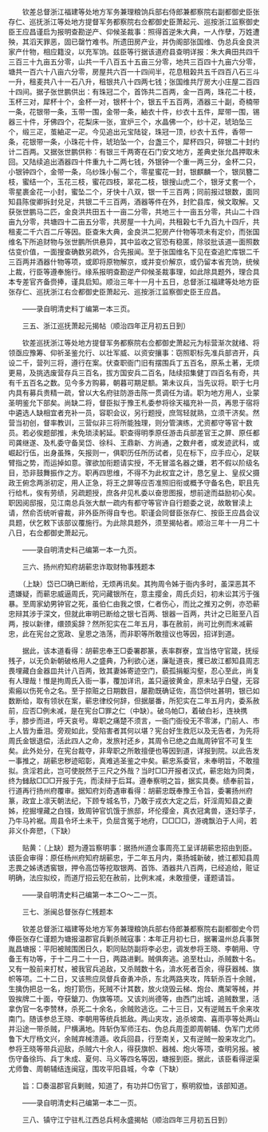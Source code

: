 <!-- { "loadSidebar": true } -->
　　钦差总督浙江福建等处地方军务兼理粮饷兵部右侍郎兼都察院右副都御史臣张存仁、巡抚浙江等处地方提督军务都察院右佥都御史臣萧起元、巡按浙江监察御史臣王应昌谨启为报明查勘逆产、仰候圣裁事：照得首逆朱大典，一人作孽，万姓遭殃，其滔天罪恶，固已罄竹难书。所遗田房产业，并伪阁部张国维、伪总兵金良洪家产什物，相应籍没，以充军饷。兹臣等行据该道府县查明详报：朱大典田共四千三百三十九亩五分零，山共一千八百五十五亩三分零，地共三百四十九亩六分零，塘共一百六十八亩六分零，房屋共六百一十四间半，花息租榖共五千四百八石三斗一升，租麦共八十一石八升，租银共八十四两七钱；张国维共厅房大小庄屋二百四十四间。据子张世鹏供出：有珠冠二个，首饰共二百两，金一百两，珠花二十枝，玉杯三对，犀杯十个，金杯一对，银杯十个，银五千五百两，酒器三十副，奇楠带一条，花银带一条，玉带一围，金带一条，紬衣十件，纱衣十五件，犀带一围，锡器三十件，牙佛四个，花梨床一张，宣炉三个，水晶佛一个，纱十疋，琥珀坠三个，缎三疋，茧紬疋一疋。今见追出元宝陆锭，珠冠一顶，纱衣十五件，香带一条，花银带一条，小珠花十件，琥珀坠一个，台盏三个，犀杯四只，碎银二十封约计二百两。又据张世鹏供称：有银三千两寄在石门安文地方，差典史张允昌押取未回。又陆续追出酒器四十件重九十二两七钱，外银钟一个重一两三分，金杯二只，小银钟四个，金带一条，乌纱珠小髻二个，零星蜜花一封，银麒麟一个，银凤簪二枝，蜜结一个，玉花三枝，蜜花四枝，翠花二枝，银搜山虎二个，银牙丈套一个，零星裹金花一小封，蜜坠二个，牙快十八双，银一千三百两；同前报过银数，面同知县陈俊卿拆封兑足，共银二千三百两，酒器等件在外，封贮县库，候文取解。又获张世鹏马二匹，金良洪共田五十一亩二分零，共地三十一亩五分零，共山二十四亩九分零，共塘四十二亩五分零，共房屋一十九间，共租榖七千九百九十四斤，共租麦二千六百二斤等因。臣查朱大典，金良洪二犯房产什物等项未有定价，而张国维名下所追财物与张世鹏所供悬异，其中监收之官恐有稳匿，除驳批该道一面照数估变价值，一面搜查确数另疏外，合先报闻。至于张国维名下见在查追贮库银二千三百两并酒器什物等项，或即将原物解京，或并变价解京，或仍留本省充饷，统候上裁，行臣等遵奉施行。缘系报明查勘逆产仰候圣裁事理，如此除具题外，理合具本专差官齐备赍捧，谨具启知。顺治三年十一月十五日，总督浙江福建等处地方臣张存仁、巡抚浙江右佥都御史臣萧起元、巡按浙江监察御史臣王应昌。

　　——录自明清史料丁编第一本三页。

　　三五、浙江巡抚萧起元揭帖（顺治四年正月初五日到）

　　钦差巡抚浙江等处地方提督军务都察院右佥都御史萧起元为标营渐次就绪、将领亟应豫筹、仰祈圣鉴允行、以壮军威、以资安攘事：窃照职标先准兵部咨开，兵设二千，营列三将，遵行在案。伏查职衙门旧有摆围兵丁五百名，原系土著，无烦更易，及挑选废营存兵三百名，拔方国安兵二百名，陆续招集健丁四百名有奇，共有千五百名之数。见今多方购募，朝暮可期足额。第未议兵，当先议将。职于七月内具有募兵贵精一疏，曾以大名府驻防游击陈一贯调任为请。职为地方用人，业蒙圣明鉴允下部矣。尚缺二将，督臣拟于豫王札委参将徐天福充补一员，再思于宿将中遴选人缺相宜者充补一员，容职会议，另行题授，庶驾轻就熟，立须干济矣。然营当初创，督率教训，三营似非三将所能独理，则分管演练，尤资都守等官十数员。若必俟题部推，未免琐渎躬延。职查得明季原任游击兵部差官王之屏、原任都司龚继遂、及札委守备吴岱、徐科、王鼎新、方尚通，之数弁者，或发迹武科，或崛起行伍，出身虽殊，矢报则一，俱职历任所历试者，见在标下，应手应心，足联臂指之势，而运掉如意。骤欲加衔题请实授，不无冒滥名器之嫌，若不假以阶级名目，恐非鼓舞振作之方。职再四思维，不得不为此权宜之计，恳乞皇上、皇叔父摄政王俯念两浙初定，用人正急，将王之屏等应否准照旧衔或概予守备名色，职且先行给札，俟有劳绩，另疏题授，庶各弁见札委以奋思图报，想前途而益励初心矣。职因阅邸报，见江南总兵张大猷一疏内有都守等官许自行题委之说，故敢冒渎上请，然俞否统听睿裁，非外臣所得自专也。职谨会同督臣张存仁、按臣王应昌会议具题，伏乞敕下该部议覆施行。为此除具题外，须至揭帖者。顺治三年十一月二十八日，右佥都御史萧起元。

　　——录自明清史料己编第一本一九页。

　　三六、扬州府知府胡蕲忠诈取财物事残题本

　　（上缺）岱已□确已断给，无烦再讯矣。其拘周令姊于衙内多时，虽深恶其不遗嫌疑，而蕲忠威逼周氏，究问藏银所在，意主撄金，周氏贞妇，初未讼其污于强暴。至周家幼男钟官之死，虽伯仁由我之恨，仁者伤心，而比之推刃之例，亦恐蕲忠辩其涉于深文，但就此审明已断给之银七百两、银器一百两，共计之已赃至八百两，按以新律，缳颈奚辞？然所犯实在二年五月，事在赦前，尚可比例而末减蕲忠，此在宪台之宽政、皇恩之浩荡，而非职等所敢擅议也等因，招详到道。

　　据此，该本道看得：胡蕲忠奉王□委署郡篆，表率群寮，宜当恪守官箴，抚绥残孑，以无负新朝破格用人之盛典，乃利欲心迷，廉耻道丧，攫已故江都知县周志畏埋藏白金器皿共计八百两，致其妻姊寄迹空门，藐孤捐躯沟壑，忍心至此，尚复有人理哉！惟是拘周氏入衙一事，覆加详讯，盖只逼彼黄金，原未玷乎白璧，无容索瘢以伤死令之名。至于掠赃之日期数目，屡勘既确证佐，高岱供吐甚明，银已如数断给，取有领状在案，蕲忠律绞何辞，但据屡番，所犯实在二年五月内，委系赦前，应否□例未减，是在宪台□罪之仁（中缺）。破乌帕□，着破白衫，连袂携手，膝步而进，呼天哀号。卑职之痛楚不须言，一衙门衙役无不零涕，门前人、市上人皆为垂泪。旁观如此，受陷害者其何以堪？宪台好生救厄以及无告者，为先将周氏金银退偿，活此四人之命，发旅衬还乡，其周令已绝之血胤周钟官不可复生矣。此外处分，在宪台裁夺，非卑职之所敢擅便也等因到道，详报到院。以此告发一事推之，胡蕲忠秽迹昭彰，真难逃圣鉴之中矣。蕲忠系委官，未奉明旨，不敢擅拟。贪淫若此，岂可使脱然于三尺之外哉？当时□□开报者汉式，蕲忠始为同类，终为雠敌□□□开报于先，而渎辩于后耳。遵奉察明之旨，据实具奏。绩奉前旨，行道再行扬州府覆审。据知府刘奇遇审看得：胡蕲忠既奉豫王令旨，委署扬州府篆，政宜上凛天朝法纪，下顾专城名节，乃敢于戎衣大定之后，奸淫周知县之妻姊，挖掘埋藏之白镪，致周钟官饥饿于旅邸，坏伦撄金，真衣冠禽兽，逐妇莩子，乃牛马衿裾。周县令坏土未干，负屈含冤于地府，□□□□，游魂飘泊于人间，若非义仆奔愬，（下缺）

　　贴黄：（上缺）题为遵旨察明事：据扬州道佥事周亮工呈详胡蕲忠招由到臣。该臣会审得：原任杨州府知府胡蕲忠，于二年五月内，乘扬城新破，掳江都知县周志畏之姊诱透窖银，押令高岱等挖取银两、首饰、酒器共八百两，已经追给，赃证明确，法应拟绞，而道厅招云犯在赦前，比例末减，未敢擅便，谨题请旨。

　　——录自明清史料己编第一本二○～二一页。

　　三七、浙闽总督张存仁残题本

　　钦差总督浙江福建等处地方军务兼理粮饷兵部右侍郎兼都察院右副都御史今罚俸臣张存仁谨题为塘报温郡官兵剿杀贼寇事：本年正月初七日，据署温州总兵事贺胤昌塘报：平阳被贼围困日久，职同贴防副将李必忠，调发参将王晓、李朝用、守备王有功等，于十二月二十一日，两路进剿。贼俱奔逃。追至杜山，杀贼数十名。又有一股前来打杖，被我官兵追敌，又杀贼数十名，渰水死者百余，得获器械、旗帜等项。二十二日，又该熊应凤督兵奋勇冲杀，东北两路夹攻，阵斩杀百十余贼，生擒伪把总一名，炮打箭伤，死贼不计其数，放火烧毁云梯、炮台、鹰架等械，并毁挨牌二十面，夺获鎗刀、伪旗等项。又该刘尚德等，由西门出城，追贼数里，活拿伪官一名李赞林，杀死二十余名，余贼败逃讫。二十三日，又有逆贼五千余来攻南门。随该参总王晓、李朝用等统兵抵敌。两山夹攻，追杀坡南、喜雨亭等处两山并沿途一带杀贼，尸横满地。阵斩伪军师汪右、伪总兵周歪即周朝辅、伪军门尤师鲁下大厅杨文兴，余贼弃械溃遁。收兵回县，行至南关，又有逆贼一股来攻北门。参将王晓等带兵迎敌，杀贼六十余人，得获旗帜、器械、炮火等项，查明另报。被伤守备徐玙、兵丁朱成、夏何、马义等四名等因，塘报到臣。据此，该臣看得逆渠尤师鲁、周朝辅结连闽寇，围攻平阳县城，今幸（下缺）

　　旨：□奏温郡官兵剿贼，知道了，有功并□伤官丁，察明叙恤，该部知道。

　　——录自明清史料己编第一本二一页。

　　三八、镇守江宁驻札江西总兵柯永盛揭帖（顺治四年三月初五日到）


